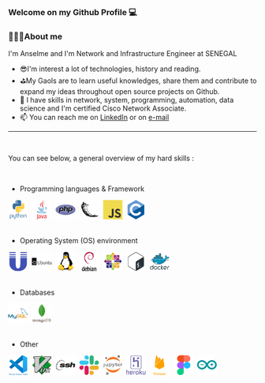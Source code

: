 ### Welcome on my Github Profile 💻

### 👨🏿‍💻About me 

I'm Anselme and I'm Network and Infrastructure Engineer at SENEGAL

- 😎I'm interest a lot of technologies, history and reading.
- ⛳My Gaols are to learn useful knowledges, share them and contribute to expand my ideas throughout open source projects on Github.
- 🌱 I have skills in network, system, programming, automation, data science and I'm certified Cisco Network Associate.
- 📫 You can reach me on [LinkedIn](https://www.linkedin.com/in/anselme-wilfried-ouedraogo-908bb5194/) or on [e-mail](wilfried.ouedraogo@itpartages.com)

 
---
<br>

You can see below, a general overview of my hard skills :

<br>

- Programming languages & Framework
<div>
    <img src="https://raw.githubusercontent.com/devicons/devicon/master/icons/python/python-original-wordmark.svg" title="Python" alt="Python" width="40" height="40"/>&nbsp;
    <img src="https://raw.githubusercontent.com/devicons/devicon/master/icons/java/java-original-wordmark.svg" title="Java" alt="Java" width="40" height="40"/>&nbsp;
    <img src="https://raw.githubusercontent.com/devicons/devicon/master/icons/php/php-original.svg" title="PHP" alt="PHP" width="40" height="40"/>&nbsp;
    <img src="https://raw.githubusercontent.com/devicons/devicon/master/icons/flask/flask-original.svg" title="Flask" alt="Flask" width="40" height="40"/>&nbsp;
    <img src="https://raw.githubusercontent.com/devicons/devicon/master/icons/javascript/javascript-original.svg" title="JavaScript" alt="JavaScript" width="40" height="40"/>&nbsp;
    <img src="https://raw.githubusercontent.com/devicons/devicon/master/icons/c/c-original.svg" title="C" alt="C" width="40" height="40"/>&nbsp;  
 </div>
 
<br>

- Operating System (OS) environment
<div>
    <img src="https://raw.githubusercontent.com/devicons/devicon/master/icons/unix/unix-original.svg" title="Unix" alt="Unix" width="40" height="40"/>&nbsp;
    <img src="https://raw.githubusercontent.com/devicons/devicon/master/icons/ubuntu/ubuntu-plain-wordmark.svg" title="Ubuntu" alt="Ubuntu" width="40" height="40"/>&nbsp;
    <img src="https://raw.githubusercontent.com/devicons/devicon/master/icons/linux/linux-original.svg" title="Linux" alt="Linux" width="40" height="40"/>&nbsp;
    <img src="https://raw.githubusercontent.com/devicons/devicon/master/icons/debian/debian-original-wordmark.svg" title="Debian" alt="Debian" width="40" height="40"/>&nbsp;
    <img src="https://raw.githubusercontent.com/devicons/devicon/master/icons/centos/centos-original.svg" title="CentOS" alt="CentOS" width="40" height="40"/>&nbsp;
    <img src="https://raw.githubusercontent.com/devicons/devicon/master/icons/bash/bash-original.svg" title="Bash" alt="Bash" width="40" height="40"/>&nbsp;    
    <img src="https://raw.githubusercontent.com/devicons/devicon/master/icons/docker/docker-original-wordmark.svg" title="Docker" alt="Docker" width="40" height="40"/>&nbsp;
</div>

<br>

- Databases
<div>
    <img src="https://raw.githubusercontent.com/devicons/devicon/master/icons/mysql/mysql-original-wordmark.svg" title="MySQL" alt="MySQL" width="40" height="40"/>&nbsp;
    <img src="https://raw.githubusercontent.com/devicons/devicon/master/icons/mongodb/mongodb-original-wordmark.svg" title="MongoDB" alt="MongoDB" width="40" height="40"/>&nbsp;
</div>

<br>

- Other
<div>
    <img src="https://raw.githubusercontent.com/devicons/devicon/master/icons/vscode/vscode-original-wordmark.svg" title="VS Code" alt="VS Code" width="40" height="40"/>&nbsp;
    <img src="https://raw.githubusercontent.com/devicons/devicon/master/icons/vim/vim-original.svg" title="Vim" alt="Vim" width="40" height="40"/>&nbsp;
    <img src="https://raw.githubusercontent.com/devicons/devicon/master/icons/ssh/ssh-original-wordmark.svg" title="SSH" alt="SSH" width="40" height="40"/>&nbsp;
    <img src="https://raw.githubusercontent.com/devicons/devicon/master/icons/slack/slack-original.svg" title="Slack" alt="Slack" width="40" height="40"/>&nbsp;
    <img src="https://raw.githubusercontent.com/devicons/devicon/master/icons/jupyter/jupyter-original-wordmark.svg" title="Jupyter" alt="Jupyter" width="40" height="40"/>&nbsp;
    <img src="https://raw.githubusercontent.com/devicons/devicon/master/icons/heroku/heroku-original-wordmark.svg" title="Heroku" alt="Heroku" width="40" height="40"/>&nbsp;
    <img src="https://raw.githubusercontent.com/devicons/devicon/master/icons/firebase/firebase-plain-wordmark.svg" title="Firebase" alt="Firebase" width="40" height="40"/>&nbsp;
    <img src="https://raw.githubusercontent.com/devicons/devicon/master/icons/figma/figma-original.svg" title="Figma" alt="Figma" width="40" height="40"/>&nbsp;    
    <img src="https://raw.githubusercontent.com/devicons/devicon/master/icons/arduino/arduino-original.svg" title="Arduino" alt="Arduino" width="40" height="40"/>&nbsp;
</div>
